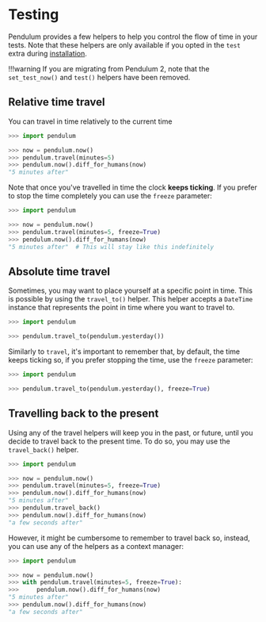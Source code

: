 # Testing

Pendulum provides a few helpers to help you control the flow of time in your tests. Note that
these helpers are only available if you opted in the `test` extra during [installation](#installation).

!!!warning
    If you are migrating from Pendulum 2, note that the `set_test_now()` and `test()`
    helpers have been removed.


## Relative time travel

You can travel in time relatively to the current time

```python
>>> import pendulum

>>> now = pendulum.now()
>>> pendulum.travel(minutes=5)
>>> pendulum.now().diff_for_humans(now)
"5 minutes after"
```

Note that once you've travelled in time the clock **keeps ticking**. If you prefer to stop the time completely
you can use the `freeze` parameter:

```python
>>> import pendulum

>>> now = pendulum.now()
>>> pendulum.travel(minutes=5, freeze=True)
>>> pendulum.now().diff_for_humans(now)
"5 minutes after"  # This will stay like this indefinitely
```


## Absolute time travel

Sometimes, you may want to place yourself at a specific point in time.
This is possible by using the `travel_to()` helper. This helper accepts a `DateTime` instance
that represents the point in time where you want to travel to.

```python
>>> import pendulum

>>> pendulum.travel_to(pendulum.yesterday())
```

Similarly to `travel`, it's important to remember that, by default, the time keeps ticking so, if you prefer
stopping the time, use the `freeze` parameter:

```python
>>> import pendulum

>>> pendulum.travel_to(pendulum.yesterday(), freeze=True)
```

## Travelling back to the present

Using any of the travel helpers will keep you in the past, or future, until you decide
to travel back to the present time. To do so, you may use the `travel_back()` helper.

```python
>>> import pendulum

>>> now = pendulum.now()
>>> pendulum.travel(minutes=5, freeze=True)
>>> pendulum.now().diff_for_humans(now)
"5 minutes after"
>>> pendulum.travel_back()
>>> pendulum.now().diff_for_humans(now)
"a few seconds after"
```

However, it might be cumbersome to remember to travel back so, instead, you can use any of the helpers as a context
manager:

```python
>>> import pendulum

>>> now = pendulum.now()
>>> with pendulum.travel(minutes=5, freeze=True):
>>>     pendulum.now().diff_for_humans(now)
"5 minutes after"
>>> pendulum.now().diff_for_humans(now)
"a few seconds after"
```
